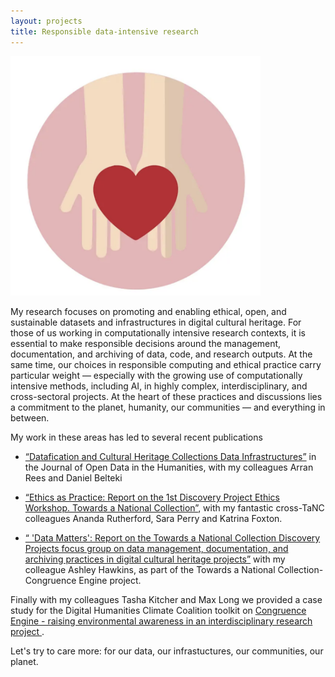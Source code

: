 ```yaml
---
layout: projects
title: Responsible data-intensive research
---
```


<a href="https://www.ukri.org/councils/ahrc/"><img src="../images/responsible.jpg" width="400"/></a>



My research focuses on promoting and enabling ethical, open, and sustainable datasets and infrastructures in digital cultural heritage. For those of us working in computationally intensive research contexts, it is essential to make responsible decisions around the management, documentation, and archiving of data, code, and research outputs. At the same time, our choices in responsible computing and ethical practice carry particular weight — especially with the growing use of computationally intensive methods, including AI, in highly complex, interdisciplinary, and cross-sectoral projects. At the heart of these practices and discussions lies a commitment to the planet, humanity, our communities — and everything in between.


My work in these areas has led to several recent publications 

- <a href="doi.org/10.5334/johd.277">“Datafication and Cultural Heritage Collections Data Infrastructures”</a> in the Journal of Open Data in the Humanities, with my colleagues Arran Rees and Daniel Belteki

- <a href="doi.org/10.5281/ZENODO.13683142"> “Ethics as Practice: Report on the 1st Discovery Project Ethics Workshop. Towards a National Collection”</a>, with my fantastic cross-TaNC colleagues Ananda Rutherford, Sara Perry and Katrina Foxton.

- <a href="doi.org/10.5281/ZENODO.14006955">“ 'Data Matters': Report on the Towards a National Collection Discovery Projects focus group on data management, documentation, and archiving practices in digital cultural heritage projects”</a> with my colleague Ashley Hawkins, as part of the Towards a National Collection- Congruence Engine project. 

Finally with my colleagues Tasha Kitcher and Max Long we provided a case study for the Digital Humanities Climate Coalition toolkit on  <a href="https://sas-dhrh.github.io/dhcc-toolkit/toolkit/case-studies.html#case-study-4-congruence-engine---raising-environmental-awareness-in-an-interdisciplinary-research-project"> Congruence Engine - raising environmental awareness in an interdisciplinary research project </a>.


Let's try to care more: for our data, our infrastuctures, our communities, our planet.
